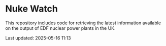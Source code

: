 # Nuke Watch

This repository includes code for retrieving the latest information available on the output of EDF nuclear power plants in the UK.

Last updated: 2025-05-16 11:13